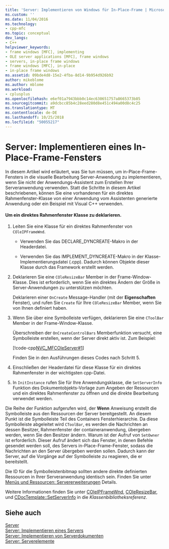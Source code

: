 ```yaml
---
title: 'Server: Implementieren von Windows für In-Place-Frame | Microsoft-Dokumentation'
ms.custom: ''
ms.date: 11/04/2016
ms.technology:
- cpp-mfc
ms.topic: conceptual
dev_langs:
- C++
helpviewer_keywords:
- frame windows [MFC], implementing
- OLE server applications [MFC], frame windows
- servers, in-place frame windows
- frame windows [MFC], in-place
- in-place frame windows
ms.assetid: 09bde4d8-15e2-4fba-8d14-9b954d926b92
author: mikeblome
ms.author: mblome
ms.workload:
- cplusplus
ms.openlocfilehash: e6ef01a7943bbb0c14ec630651757a8665373b85
ms.sourcegitcommit: a9dcbcc85b4c28eed280d8e451c494a00d8c4c25
ms.translationtype: MT
ms.contentlocale: de-DE
ms.lasthandoff: 10/25/2018
ms.locfileid: "50055217"
---
```

# <a name="servers-implementing-in-place-frame-windows"></a>Server: Implementieren eines In-Place-Frame-Fensters

In diesem Artikel wird erläutert, was Sie tun müssen, um in-Place-Frame-Fensters in die visuelle Bearbeitung Server-Anwendung zu implementieren, wenn Sie nicht der Anwendungs-Assistent zum Erstellen Ihrer Serveranwendung verwenden. Statt die Schritte in diesem Artikel beschriebenen, können Sie eine vorhandenen für ein direktes Rahmenfenster-Klasse von einer Anwendung vom Assistenten generierte Anwendung oder ein Beispiel mit Visual C++ verwenden.

#### <a name="to-declare-an-in-place-frame-window-class"></a>Um ein direktes Rahmenfenster Klasse zu deklarieren.

1. Leiten Sie eine Klasse für ein direktes Rahmenfenster von `COleIPFrameWnd`.

   - Verwenden Sie das DECLARE_DYNCREATE-Makro in der Headerdatei.

   - Verwenden Sie das IMPLEMENT_DYNCREATE-Makro in der Klasse-Implementierungsdatei (.cpp). Dadurch können Objekte dieser Klasse durch das Framework erstellt werden.

1. Deklarieren Sie eine `COleResizeBar` Member in der Frame-Window-Klasse. Dies ist erforderlich, wenn Sie ein direktes Ändern der Größe in Server-Anwendungen zu unterstützen möchten.

   Deklarieren einer `OnCreate` Message-Handler (mit der **Eigenschaften** Fenster), und rufen Sie `Create` für Ihre `COleResizeBar` Member, wenn Sie von Ihnen definiert haben.

1. Wenn Sie über eine Symbolleiste verfügen, deklarieren Sie eine `CToolBar` Member in der Frame-Window-Klasse.

   Überschreiben der `OnCreateControlBars` Memberfunktion versucht, eine Symbolleiste erstellen, wenn der Server direkt aktiv ist. Zum Beispiel:

   [!code-cpp[NVC_MFCOleServer#1](../mfc/codesnippet/cpp/servers-implementing-in-place-frame-windows_1.cpp)]

   Finden Sie in den Ausführungen dieses Codes nach Schritt 5.

1. Einschließen der Headerdatei für diese Klasse für ein direktes Rahmenfenster in der wichtigsten cpp-Datei.

1. In `InitInstance` rufen Sie für Ihre Anwendungsklasse, die `SetServerInfo` Funktion des Dokumentobjekts-Vorlage zum Angeben der Ressourcen und ein direktes Rahmenfenster zu öffnen und die direkte Bearbeitung verwendet werden.

Die Reihe der Funktion aufgerufen wird, der **Wenn** Anweisung erstellt die Symbolleiste aus den Ressourcen der Server bereitgestellt. An diesem Punkt ist die Symbolleiste Teil des Containers Fensterhierarchie. Da diese Symbolleiste abgeleitet wird `CToolBar`, es werden die Nachrichten an dessen Besitzer, Rahmenfenster der containeranwendung, übergeben werden, wenn Sie den Besitzer ändern. Warum ist der Aufruf von `SetOwner` ist erforderlich. Dieser Aufruf ändert sich das Fenster, in denen Befehle gesendet werden soll, des Servers in-Place-Frame-Fenster, sodass die Nachrichten an den Server übergeben werden sollen. Dadurch kann der Server, auf die Vorgänge auf der Symbolleiste zu reagieren, die er bereitstellt.

Die ID für die Symbolleistenbitmap sollten andere direkte definierten Ressourcen in Ihrer Serveranwendung identisch sein. Finden Sie unter [Menüs und Ressourcen: Servererweiterungen](../mfc/menus-and-resources-server-additions.md) Details.

Weitere Informationen finden Sie unter [COleIPFrameWnd](../mfc/reference/coleipframewnd-class.md), [COleResizeBar](../mfc/reference/coleresizebar-class.md), und [CDocTemplate::SetServerInfo](../mfc/reference/cdoctemplate-class.md#setserverinfo) in die *Klassenbibliotheksreferenz*.

## <a name="see-also"></a>Siehe auch

[Server](../mfc/servers.md)<br/>
[Server: Implementieren eines Servers](../mfc/servers-implementing-a-server.md)<br/>
[Server: Implementieren von Serverdokumenten](../mfc/servers-implementing-server-documents.md)<br/>
[Server: Serverelemente](../mfc/servers-server-items.md)

